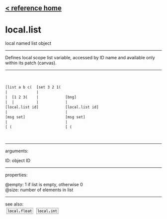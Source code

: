 [< reference home](ceammc_lib.html)
---

# local.list


local named list object

---

Defines local scope list variable, accessed by ID name and available only within
            its patch (canvas).<br>


---


```


[list a b c(  [set 3 2 1(
|             |
|  [1 2 3(    |            [bng]
|  |          |            |
[local.list id]            [local.list id]
|                          |
[msg set]                  [msg set]
|                          |
[ (                        [ (

            
```

---
arguments:

ID: object ID<br>

---
properties:

@empty: 1 if list is
            empty, otherwise 0<br>
@size: number of
            elements in list<br>

---
see also:<br>
[![local.float](img/object_local.float.png)](local.float.html)
[![local.int](img/object_local.int.png)](local.int.html)
